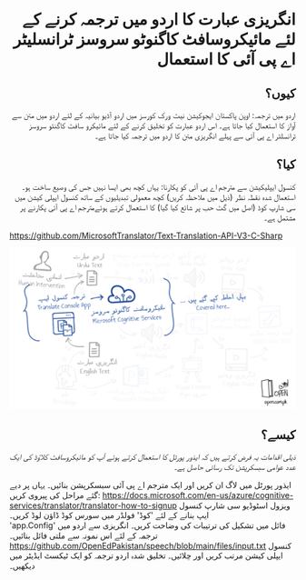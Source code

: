 <h1 align="right">انگریزی عبارت کا اردو میں ترجمہ کرنے کے لئے مائیکروسافٹ کاگنوٹو سروسز ٹرانسلیٹر اے پی آئی کا استعمال</h1>
<h2 align="right">کیوں؟</h2>
<p align="right">
اردو میں ترجمہ: اوپن پاکستان ایجوکیشن نیٹ ورک کورسز میں اردو آڈیو بیانیہ کے لئے اردو میں متن سے آواز کا استعمال کیا جاتا ہے۔ اس اردو عبارت کو تخلیق کرنے کے لئے مائیکرو سافٹ کاگنٹو سروسز ٹرانسلٹر اے پی آئی سے پہلے انگریزی متن کا اردو میں ترجمہ کیا جاتا ہے۔ 
</p>
<h2 align="right">کیا؟</h2>
<p align="right">
کنسول ایپلیکیشن سے مترجم اے پی آئی کو پکارنا: یہاں کچھ بھی ایسا نہیں جس کی وصیع ساخت ہو۔ استعمال شدہ نقطہ نظر (ذیل میں ملاحظہ کریں) کچھ معمولی تبدیلیوں کے ساتھ کنسول ایپلی کیشن میں سی شارپ کوڈ (اصل میں گٹ حب پر شائع کیا گیا) کا استعمال کرتے ہوئےمترجم اے پی آئی پکارنے پر مشتمل ہے۔ 

https://github.com/MicrosoftTranslator/Text-Translation-API-V3-C-Sharp
</p>
<a target="_blank" rel="noopener noreferrer" href="files/OPEN-TranslatorConsoleApp.png"><img src="files/OPEN-TranslatorConsoleApp.png" alt="OPEN Tranlate Console App" style="max-width:100%;"></a>
<h2 align="right">کیسے؟</h2>
<p align="right">
<i>ذیلی اقدامات یہ فرض کرتے ہیں کہ ایذور پورٹل کا استعمال کرتے ہوئے آپ کو مائیکروسافٹ کلاؤڈ کی ایک عدد عوامی سبسکرپشن تک رسائی حاصل ہے۔</i> 

ایذور پورٹل میں لاگ ان کریں اور ایک مترجم اے پی آئی سبسکرپشن بنائیں۔ یہاں پر دیے گئے مراحل کی پیروی کریں:
https://docs.microsoft.com/en-us/azure/cognitive-services/translator/translator-how-to-signup
ویزول اسٹوڈیو سی شارپ کنسول ایپ بنانے کے لئے 'کوڈ' فولڈر میں سورس کوڈ ڈاؤن لوڈ کریں۔  
'app.Config' فائل میں تشکیل کی ترتیبات کی وضاحت کریں۔
انگریزی سے اردو میں ترجمہ کے لئے اس نمونہ سے ملتی فائل بنائیں۔ 
https://github.com/OpenEdPakistan/speech/blob/main/files/input.txt
کنسول ایپلی کیشن مرتب کریں اور چلائیں۔
تخلیق شدہ اردو ترجمہ کو ایک ٹیکسٹ ایڈیٹر میں دیکھیں۔ 
</p>
